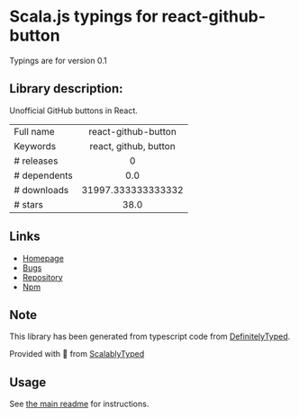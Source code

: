 
# Scala.js typings for react-github-button

Typings are for version 0.1

## Library description:
Unofficial GitHub buttons in React.

|                    |                 |
| ------------------ | :-------------: |
| Full name          | react-github-button |
| Keywords           | react, github, button |
| # releases         | 0 |
| # dependents       | 0.0 |
| # downloads        | 31997.333333333332 |
| # stars            | 38.0 |

## Links
- [Homepage](https://github.com/benjycui/react-github-button#readme)
- [Bugs](https://github.com/benjycui/react-github-button/issues)
- [Repository](https://github.com/benjycui/react-github-button)
- [Npm](https://www.npmjs.com/package/react-github-button)
    


## Note
This library has been generated from typescript code from [DefinitelyTyped](https://definitelytyped.org).

Provided with :purple_heart: from [ScalablyTyped](https://github.com/oyvindberg/ScalablyTyped)

## Usage
See [the main readme](../../readme.md) for instructions.


